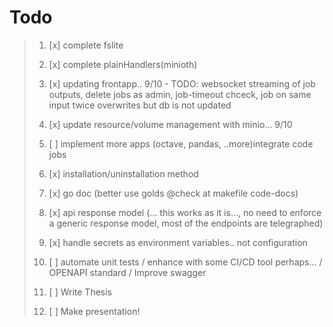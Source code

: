 # Todo
>
> 1. [x] complete fslite
>
> 2. [x] complete plainHandlers(minioth)
>
> 3. [x] updating frontapp.. 9/10 - TODO: websocket streaming of job outputs, delete jobs as admin, job-timeout chceck, job on same input twice overwrites but db is not updated
>
> 4. [x] update resource/volume management with minio... 9/10
>
> 5. [ ] implement more apps (octave, pandas, ..more)integrate code jobs
>
> 6. [x] installation/uninstallation method
>
> 7. [x] go doc  (better use golds @check at makefile code-docs)
>
> 8. [x] api response model (... this works as it is..., no need to enforce a generic response model, most of the endpoints are telegraphed)
>
> 9. [x] handle secrets as environment variables.. not configuration
>
> 10. [ ] automate unit tests / enhance with some CI/CD tool perhaps... / OPENAPI standard / Improve swagger
>
> 11. [ ] Write Thesis
>
> 12. [ ] Make presentation!
